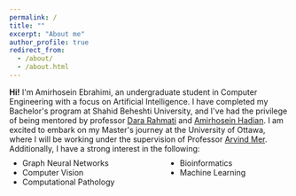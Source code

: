 ```yaml
---
permalink: /
title: ""
excerpt: "About me"
author_profile: true
redirect_from: 
  - /about/
  - /about.html
---
```

<style>
.farsi { font-family:PERSWEB; font-weight: bold; font-size:11pt; }
.header-color { color:#0f2b46; }
.twocol { columns: 2 }
ul.twocol { width: 110%; }
</style>

**Hi!** I'm Amirhosein Ebrahimi, an undergraduate student in Computer Engineering with a focus on Artificial Intelligence. I have completed my Bachelor's program at Shahid Beheshti University, and I've had the privilege of being mentored by professor [Dara&nbsp;Rahmati](https://scholar.google.com/citations?user=xwJgOl0AAAAJ&hl=en) and [Amirhosein&nbsp;Hadian](https://scholar.google.com/citations?user=qbOoaykAAAAJ&hl=en). I am excited to embark on my Master's journey at the University of Ottawa, where I will be working under the supervision of Professor [Arvind&nbsp;Mer](https://scholar.google.com/citations?user=Xy6KKl8AAAAJ&hl=en).
Additionally, I have a strong interest in the following: 

<ul class='twocol' style="margin-top: -1%;" markdown='1'>
<li> Graph Neural Networks</li>
<li> Computer Vision</li>
<li> Computational Pathology</li>
<li> Bioinformatics</li>
<li> Machine Learning</li>
</ul>
